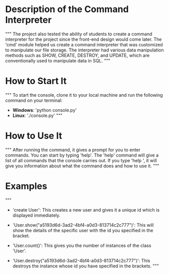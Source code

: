 # Description of the Command Interpreter

"""
The project also tested the ability of students to create a command
interpreter for the project since the front-end design would come later.
The 'cmd' module helped us create a command interpreter that was customized
to manipulate our file storage. The interpreter had various data manipulation
methods such as SHOW, CREATE, DESTROY, and UPDATE, which are conventionally
used to manipulate data in SQL.
"""

# How to Start It

"""
To start the console, clone it to your local machine and run the following
command on your terminal:

- **Windows**: 'python console.py'
- **Linux**: './console.py'
"""

# How to Use It

"""
After running the command, it gives a prompt for you to enter commands. You
can start by typing 'help'. The 'help' command will give a list of all
commands that the console carries out. If you type 'help <command>', it will
give you information about what the command does and how to use it.
"""

# Examples

"""
- 'create User': This creates a new user and gives it a unique id which is
displayed immediately.

- 'User.show("a5193d6d-3ad2-4bf4-a0d3-813714c2c777")': This will show the
details of the specific user with the id you specified in the bracket.

- 'User.count()': This gives you the number of instances of the class 'User'.

- 'User.destroy("a5193d6d-3ad2-4bf4-a0d3-813714c2c777")': This destroys the
instance whose id you have specified in the brackets.
"""
